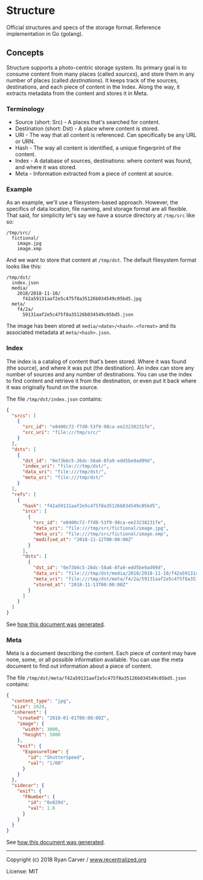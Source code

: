 # Structure

Official structures and specs of the storage format. Reference implementation in Go (golang).

## Concepts

Structure supports a photo-centric storage system. Its primary goal is to consume content from many places (called _sources_), and store them in any number of places (called _destinations_). It keeps track of the sources, destinations, and each piece of content in the Index. Along the way, it extracts metadata from the content and stores it in Meta.

### Terminology

* Source (short: Src) - A places that's searched for content.
* Destination (short: Dst) - A place where content is stored.
* URI - The way that all content is referenced. Can specifically be any URL or URN.
* Hash - The way all content is identified, a unique fingerprint of the content.
* Index - A database of sources, destinations: where content was found, and where it was stored.
* Meta - Information extracted from a piece of content at source.

### Example

As an example, we'll use a filesystem-based approach. However, the specifics of data location, file naming, and storage format are all flexible. That said, for simplicity let's say we have a source directory at `/tmp/src` like so:

```
/tmp/src/
  fictional/
    image.jpg
    image.xmp
```

And we want to store that content at `/tmp/dst`. The default filesystem format looks like this:
    
```
/tmp/dst/
  index.json
  media/
    2018/2018-11-10/
      f42a59131aaf2e5c475f8a35126b034549c05bd5.jpg
  meta/
    f4/2a/
      59131aaf2e5c475f8a35126b034549c05bd5.json
```

The image has been stored at `media/<date>/<hash>.<format>` and its associated metadata at `meta/<hash>.json`.

### Index

The index is a catalog of content that's been stored. Where it was found (the
source), and where it was put (the destination). An index can store any number
of sources and any number of destinations. You can use the index to find content 
and retrieve it from the destination, or even put it back where it was originally 
found on the source.

The file `/tmp/dst/index.json` contains:

```json
{
  "srcs": [
    {
      "src_id": "e8400c72-f7d0-53f9-98ca-ee23238231fe",
      "src_uri": "file:///tmp/src/"
    }
  ],
  "dsts": [
    {
      "dst_id": "0e73b6c5-26dc-58a6-8fa9-edd5be9ad99d",
      "index_uri": "file:///tmp/dst/",
      "data_uri": "file:///tmp/dst/",
      "meta_uri": "file:///tmp/dst/"
    }
  ],
  "refs": [
    {
      "hash": "f42a59131aaf2e5c475f8a35126b034549c05bd5",
      "srcs": [
        {
          "src_id": "e8400c72-f7d0-53f9-98ca-ee23238231fe",
          "data_uri": "file:///tmp/src/fictional/image.jpg",
          "meta_uri": "file:///tmp/src/fictional/image.xmp",
          "modified_at": "2018-11-12T00:00:00Z"
        }
      ],
      "dsts": [
        {
          "dst_id": "0e73b6c5-26dc-58a6-8fa9-edd5be9ad99d",
          "data_uri": "file:///tmp/dst/media/2018/2018-11-10/f42a59131aaf2e5c475f8a35126b034549c05bd5.jpg",
          "meta_uri": "file:///tmp/dst/meta/f4/2a/59131aaf2e5c475f8a35126b034549c05bd5.json",
          "stored_at": "2018-11-13T00:00:00Z"
        }
      ]
    }
  ]
}
```
See [how this document was generated](examples/index/main.go).

### Meta

Meta is a document describing the content. Each piece of content may have none,
some, or all possible information available. You can use the meta document to find out information about a piece of content.

The file `/tmp/dst/meta/f42a59131aaf2e5c475f8a35126b034549c05bd5.json` contains:

```json
{
  "content_type": "jpg",
  "size": 1024,
  "inherent": {
    "created": "2018-01-01T00:00:00Z",
    "image": {
      "width": 3000,
      "height": 5000
    },
    "exif": {
      "ExposureTime": {
        "id": "ShutterSpeed",
        "val": "1/60"
      }
    }
  },
  "sidecar": {
    "exif": {
      "FNumber": {
        "id": "0x829d",
        "val": 1.8
      }
    }
  }
}
```
See [how this document was generated](examples/meta/main.go).

---

Copyright (c) 2018 Ryan Carver / www.recentralized.org

License: MIT
